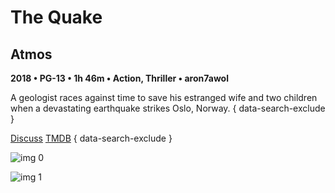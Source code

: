# The Quake

## Atmos

**2018 • PG-13 • 1h 46m • Action, Thriller • aron7awol**

A geologist races against time to save his estranged wife and two children when a devastating earthquake strikes Oslo, Norway.
{ data-search-exclude }

[Discuss](https://www.avsforum.com/threads/bass-eq-for-filtered-movies.2995212/post-57663652)  [TMDB](https://www.themoviedb.org/movie/416194)
{ data-search-exclude }

![img 0](https://i.imgur.com/gcTQa6t.jpg)

![img 1](https://i.imgur.com/rDnlZhB.jpg)

